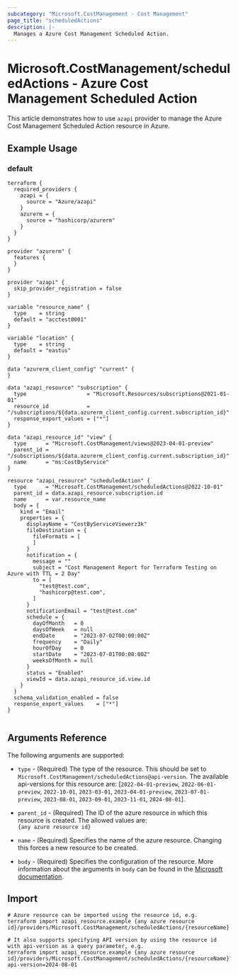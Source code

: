 ```yaml
---
subcategory: "Microsoft.CostManagement - Cost Management"
page_title: "scheduledActions"
description: |-
  Manages a Azure Cost Management Scheduled Action.
---
```


# Microsoft.CostManagement/scheduledActions - Azure Cost Management Scheduled Action

This article demonstrates how to use `azapi` provider to manage the Azure Cost Management Scheduled Action resource in Azure.

## Example Usage

### default

```hcl
terraform {
  required_providers {
    azapi = {
      source = "Azure/azapi"
    }
    azurerm = {
      source = "hashicorp/azurerm"
    }
  }
}

provider "azurerm" {
  features {
  }
}

provider "azapi" {
  skip_provider_registration = false
}

variable "resource_name" {
  type    = string
  default = "acctest0001"
}

variable "location" {
  type    = string
  default = "eastus"
}

data "azurerm_client_config" "current" {
}

data "azapi_resource" "subscription" {
  type                   = "Microsoft.Resources/subscriptions@2021-01-01"
  resource_id            = "/subscriptions/${data.azurerm_client_config.current.subscription_id}"
  response_export_values = ["*"]
}

data "azapi_resource_id" "view" {
  type      = "Microsoft.CostManagement/views@2023-04-01-preview"
  parent_id = "/subscriptions/${data.azurerm_client_config.current.subscription_id}"
  name      = "ms:CostByService"
}

resource "azapi_resource" "scheduledAction" {
  type      = "Microsoft.CostManagement/scheduledActions@2022-10-01"
  parent_id = data.azapi_resource.subscription.id
  name      = var.resource_name
  body = {
    kind = "Email"
    properties = {
      displayName = "CostByServiceViewerz3k"
      fileDestination = {
        fileFormats = [
        ]
      }
      notification = {
        message = ""
        subject = "Cost Management Report for Terraform Testing on Azure with TTL = 2 Day"
        to = [
          "test@test.com",
          "hashicorp@test.com",
        ]
      }
      notificationEmail = "test@test.com"
      schedule = {
        dayOfMonth   = 0
        daysOfWeek   = null
        endDate      = "2023-07-02T00:00:00Z"
        frequency    = "Daily"
        hourOfDay    = 0
        startDate    = "2023-07-01T00:00:00Z"
        weeksOfMonth = null
      }
      status = "Enabled"
      viewId = data.azapi_resource_id.view.id
    }
  }
  schema_validation_enabled = false
  response_export_values    = ["*"]
}


```



## Arguments Reference

The following arguments are supported:

* `type` - (Required) The type of the resource. This should be set to `Microsoft.CostManagement/scheduledActions@api-version`. The available api-versions for this resource are: [`2022-04-01-preview`, `2022-06-01-preview`, `2022-10-01`, `2023-03-01`, `2023-04-01-preview`, `2023-07-01-preview`, `2023-08-01`, `2023-09-01`, `2023-11-01`, `2024-08-01`].

* `parent_id` - (Required) The ID of the azure resource in which this resource is created. The allowed values are:  
  `{any azure resource id}`

* `name` - (Required) Specifies the name of the azure resource. Changing this forces a new resource to be created.

* `body` - (Required) Specifies the configuration of the resource. More information about the arguments in `body` can be found in the [Microsoft documentation](https://learn.microsoft.com/en-us/azure/templates/Microsoft.CostManagement/scheduledActions?pivots=deployment-language-terraform).

## Import

 ```shell
 # Azure resource can be imported using the resource id, e.g.
 terraform import azapi_resource.example {any azure resource id}/providers/Microsoft.CostManagement/scheduledActions/{resourceName}
 
 # It also supports specifying API version by using the resource id with api-version as a query parameter, e.g.
 terraform import azapi_resource.example {any azure resource id}/providers/Microsoft.CostManagement/scheduledActions/{resourceName}?api-version=2024-08-01
 ```
